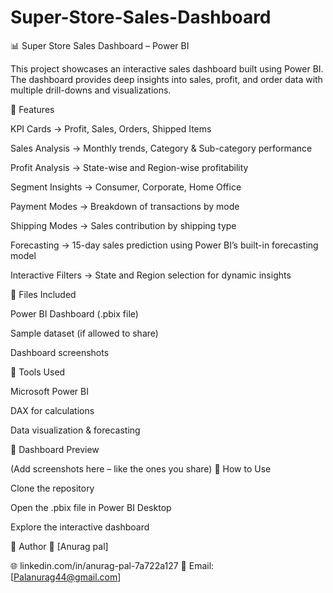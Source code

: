 # Super-Store-Sales-Dashboard
📊 Super Store Sales Dashboard – Power BI

This project showcases an interactive sales dashboard built using Power BI.
The dashboard provides deep insights into sales, profit, and order data with multiple drill-downs and visualizations.

🔹 Features

KPI Cards → Profit, Sales, Orders, Shipped Items

Sales Analysis → Monthly trends, Category & Sub-category performance

Profit Analysis → State-wise and Region-wise profitability

Segment Insights → Consumer, Corporate, Home Office

Payment Modes → Breakdown of transactions by mode

Shipping Modes → Sales contribution by shipping type

Forecasting → 15-day sales prediction using Power BI’s built-in forecasting model

Interactive Filters → State and Region selection for dynamic insights

📂 Files Included

Power BI Dashboard (.pbix file)

Sample dataset (if allowed to share)

Dashboard screenshots

🚀 Tools Used

Microsoft Power BI

DAX for calculations

Data visualization & forecasting

📸 Dashboard Preview

(Add screenshots here – like the ones you share)
📌 How to Use

Clone the repository

Open the .pbix file in Power BI Desktop

Explore the interactive dashboard

📌 Author
👤 [Anurag pal]

🌐 linkedin.com/in/anurag-pal-7a722a127
📧 Email: [Palanurag44@gmail.com]
